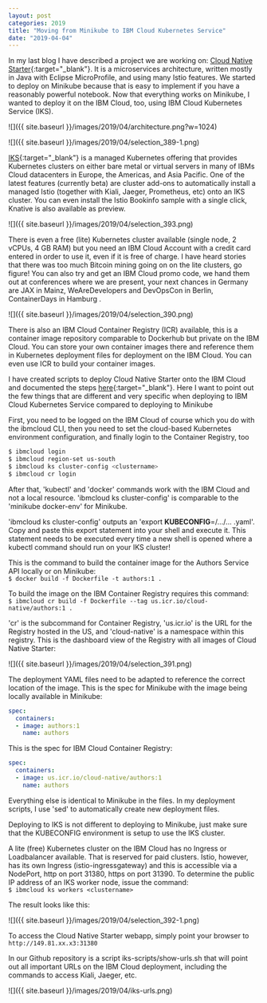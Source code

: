 ```yaml
---
layout: post
categories: 2019
title: "Moving from Minikube to IBM Cloud Kubernetes Service"
date: "2019-04-04"
---
```


In my last blog I have described a project we are working on: [Cloud Native Starter](https://github.com/ibm/cloud-native-starter){:target="_blank"}. It is a microservices architecture, written mostly in Java with Eclipse MicroProfile, and using many Istio features. We started to deploy on Minikube because that is easy to implement if you have a reasonably powerful notebook. Now that everything works on Minikube, I wanted to deploy it on the IBM Cloud, too, using IBM Cloud Kubernetes Service (IKS).

![]({{ site.baseurl }}/images/2019/04/architecture.png?w=1024)

![]({{ site.baseurl }}/images/2019/04/selection_389-1.png)

[IKS](https://cloud.ibm.com/docs/containers?topic=containers-cs_ov#cs_ov){:target="_blank"} is a managed Kubernetes offering that provides Kubernetes clusters on either bare metal or virtual servers in many of IBMs Cloud datacenters in Europe, the Americas, and Asia Pacific. One of the latest features (currently beta) are cluster add-ons to automatically install a managed Istio (together with Kiali, Jaeger, Prometheus, etc) onto an IKS cluster. You can even install the Istio Bookinfo sample with a single click, Knative is also available as preview.

![]({{ site.baseurl }}/images/2019/04/selection_393.png)

There is even a free (lite) Kubernetes cluster available (single node, 2 vCPUs, 4 GB RAM) but you need an IBM Cloud Account with a credit card entered in order to use it, even if it is free of charge. I have heard stories that there was too much Bitcoin mining going on on the lite clusters, go figure! You can also try and get an IBM Cloud promo code, we hand them out at conferences where we are present, your next chances in Germany are JAX in Mainz, WeAreDevelopers and DevOpsCon in Berlin, ContainerDays in Hamburg .

![]({{ site.baseurl }}/images/2019/04/selection_390.png)

There is also an IBM Cloud Container Registry (ICR) available, this is a container image repository comparable to Dockerhub but private on the IBM Cloud. You can store your own container images there and reference them in Kubernetes deployment files for deployment on the IBM Cloud. You can even use ICR to build your container images.

I have created scripts to deploy Cloud Native Starter onto the IBM Cloud and documented the steps [here](https://github.com/ibm/cloud-native-starter/blob/master/IKS-Deployment.md){:target="_blank"}. Here I want to point out the few things that are different and very specific when deploying to IBM Cloud Kubernetes Service compared to deploying to Minikube

First, you need to be logged on the IBM Cloud of course which you do with the ibmcloud CLI, then you need to set the cloud-based Kubernetes environment configuration, and finally login to the Container Registry, too  

```sh
$ ibmcloud login  
$ ibmcloud region-set us-south  
$ ibmcloud ks cluster-config <clustername>  
$ ibmcloud cr login
```

After that, 'kubectl' and 'docker' commands work with the IBM Cloud and not a local resource. 'ibmcloud ks cluster-config' is comparable to the 'minikube docker-env' for Minikube.

'ibmcloud ks cluster-config' outputs an 'export **KUBECONFIG**=/.../... .yaml'. Copy and paste this export statement into your shell and execute it. This statement needs to be executed every time a new shell is opened where a kubectl command should run on your IKS cluster!

This is the command to build the container image for the Authors Service API locally or on Minikube:  
`$ docker build -f Dockerfile -t authors:1 .` 

To build the image on the IBM Container Registry requires this command:  
`$ ibmcloud cr build -f Dockerfile --tag us.icr.io/cloud-native/authors:1 .`  

'cr' is the subcommand for Container Registry, 'us.icr.io' is the URL for the Registry hosted in the US, and 'cloud-native' is a namespace within this registry. This is the dashboard view of the Registry with all images of Cloud Native Starter:

![]({{ site.baseurl }}/images/2019/04/selection_391.png)

The deployment YAML files need to be adapted to reference the correct location of the image. This is the spec for Minikube with the image being locally available in Minikube:

```yaml
spec:
  containers:
  - image: authors:1
    name: authors
```

This is the spec for IBM Cloud Container Registry:

```yaml
spec:
  containers:
  - image: us.icr.io/cloud-native/authors:1
    name: authors
```

Everything else is identical to Minikube in the files. In my deployment scripts, I use 'sed' to automatically create new deployment files.

Deploying to IKS is not different to deploying to Minikube, just make sure that the KUBECONFIG environment is setup to use the IKS cluster.

A lite (free) Kubernetes cluster on the IBM Cloud has no Ingress or Loadbalancer available. That is reserved for paid clusters. Istio, however, has its own Ingress (istio-ingressgateway) and this is accessible via a NodePort, http on port 31380, https on port 31390. To determine the public IP address of an IKS worker node, issue the command:  
`$ ibmcloud ks workers <clustername>`

The result looks like this:

![]({{ site.baseurl }}/images/2019/04/selection_392-1.png)

To access the Cloud Native Starter webapp, simply point your browser to  
`http://149.81.xx.x3:31380` 

In our Github repository is a script iks-scripts/show-urls.sh that will point out all important URLs on the IBM Cloud deployment, including the commands to access Kiali, Jaeger, etc.

![]({{ site.baseurl }}/images/2019/04/iks-urls.png)
